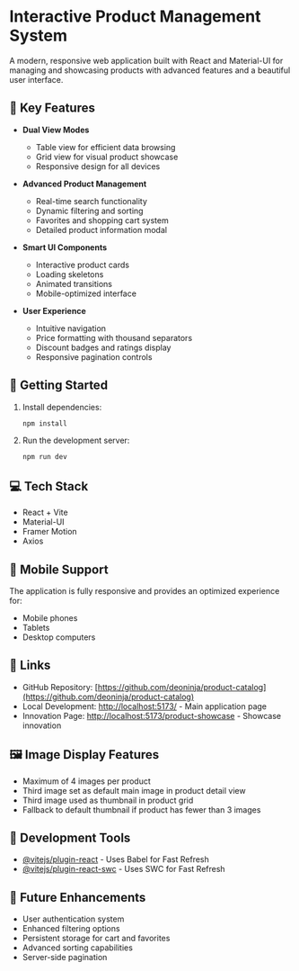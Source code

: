 # Interactive Product Management System

A modern, responsive web application built with React and Material-UI for managing and showcasing products with advanced features and a beautiful user interface.

## 🌟 Key Features

- **Dual View Modes**
  - Table view for efficient data browsing
  - Grid view for visual product showcase
  - Responsive design for all devices

- **Advanced Product Management**
  - Real-time search functionality
  - Dynamic filtering and sorting
  - Favorites and shopping cart system
  - Detailed product information modal

- **Smart UI Components**
  - Interactive product cards
  - Loading skeletons
  - Animated transitions
  - Mobile-optimized interface

- **User Experience**
  - Intuitive navigation
  - Price formatting with thousand separators
  - Discount badges and ratings display
  - Responsive pagination controls

## 🚀 Getting Started

1. Install dependencies:
   ```bash
   npm install
   ```

2. Run the development server:
   ```bash
   npm run dev
   ```

## 💻 Tech Stack

- React + Vite
- Material-UI
- Framer Motion
- Axios

## 📱 Mobile Support

The application is fully responsive and provides an optimized experience for:
- Mobile phones
- Tablets
- Desktop computers

## 🔗 Links

- GitHub Repository: [https://github.com/deoninja/product-catalog](https://github.com/deoninja/product-catalog)
- Local Development: [http://localhost:5173/](http://localhost:5173/) - Main application page
- Innovation Page: [http://localhost:5173/product-showcase](http://localhost:5173/product-showcase) - Showcase innovation

## 🖼️ Image Display Features

- Maximum of 4 images per product
- Third image set as default main image in product detail view
- Third image used as thumbnail in product grid
- Fallback to default thumbnail if product has fewer than 3 images

## 🔧 Development Tools

- [@vitejs/plugin-react](https://github.com/vitejs/vite-plugin-react/blob/main/packages/plugin-react/README.md) - Uses Babel for Fast Refresh
- [@vitejs/plugin-react-swc](https://github.com/vitejs/vite-plugin-react-swc) - Uses SWC for Fast Refresh

## 🎯 Future Enhancements

- User authentication system
- Enhanced filtering options
- Persistent storage for cart and favorites
- Advanced sorting capabilities
- Server-side pagination
